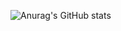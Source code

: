 ![Anurag's GitHub stats](https://github-readme-stats.vercel.app/api?username=angelSooho&show_icons=true&theme=merko)
